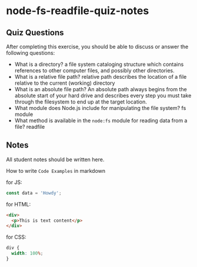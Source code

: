 # node-fs-readfile-quiz-notes

## Quiz Questions

After completing this exercise, you should be able to discuss or answer the following questions:

- What is a directory?
  a file system cataloging structure which contains references to other computer files, and possibly other directories.
- What is a relative file path?
  relative path describes the location of a file relative to the current (working) directory
- What is an absolute file path?
  An absolute path always begins from the absolute start of your hard drive and describes every step you must take through the filesystem to end up at the target location.
- What module does Node.js include for manipulating the file system?
  fs module
- What method is available in the `node:fs` module for reading data from a file?
  readfile

## Notes

All student notes should be written here.

How to write `Code Examples` in markdown

for JS:

```javascript
const data = 'Howdy';
```

for HTML:

```html
<div>
  <p>This is text content</p>
</div>
```

for CSS:

```css
div {
  width: 100%;
}
```
